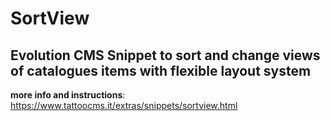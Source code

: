 # SortView

## Evolution CMS Snippet to sort and change views of catalogues items with flexible layout system

**more info and instructions**: https://www.tattoocms.it/extras/snippets/sortview.html
